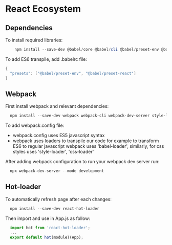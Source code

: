 # React Ecosystem

## Dependencies

To install required libraries:

```powershell
    npm install --save-dev @babel/core @babel/cli @babel/preset-env @babel/preset-react
```

To add ES6 transpile, add .babelrc file:

```powershell
{
  "presets": ["@babel/preset-env", "@babel/preset-react"]
}
```

## Webpack

First install webpack and relevant dependencies:

```powershell
  npm install --save-dev webpack webpack-cli webpack-dev-server style-loader css-loader babel-loader
```

To add webpack.config file:

- webpack.config uses ES5 javascript syntax
- webpack uses loaders to transpile our code for example to transform ES6 to regular javascript webpack uses 'babel-loader', similarly, for css styles uses 'style-loader', 'css-loader'

After adding webpack configuration to run your webpack dev server run:

```powershell
  npx webpack-dev-server --mode development
```

## Hot-loader

To automatically refresh page after each changes:

```powershell
  npm install --save-dev react-hot-loader
```

Then import and use in App.js as follow:

```javascript
  import hot from 'react-hot-loader';
  ...
  export default hot(module)(App);
```
